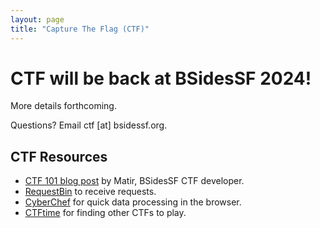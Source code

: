```yaml
---
layout: page
title: "Capture The Flag (CTF)"
--- 
```


# CTF will be back at BSidesSF 2024!

More details forthcoming.

Questions? Email ctf [at] bsidessf.org.

## CTF Resources

* [CTF 101 blog
  post](https://systemoverlord.com/2023/04/17/ctf-101-just-try-it.html) by
  Matir, BSidesSF CTF developer.
* [RequestBin](https://pipedream.com/requestbin) to receive requests.
* [CyberChef](https://gchq.github.io/CyberChef/) for quick data processing in
  the browser.
* [CTFtime](https://ctftime.org/) for finding other CTFs to play.
